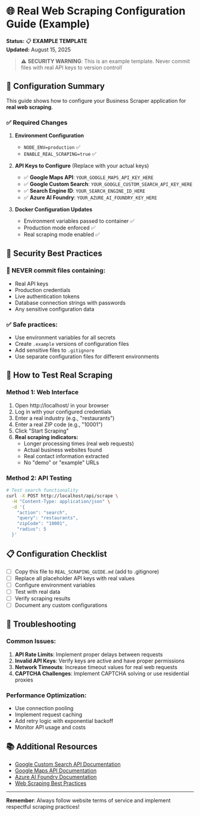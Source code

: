 # 🌐 Real Web Scraping Configuration Guide (Example)

**Status:** 📋 **EXAMPLE TEMPLATE**  
**Updated:** August 15, 2025

> ⚠️ **SECURITY WARNING**: This is an example template. Never commit files with real API keys to version control!

## 🎯 Configuration Summary

This guide shows how to configure your Business Scraper application for **real web scraping**.

### ✅ Required Changes

1. **Environment Configuration**
   - `NODE_ENV=production` ✅
   - `ENABLE_REAL_SCRAPING=true` ✅

2. **API Keys to Configure** (Replace with your actual keys)
   - ✅ **Google Maps API**: `YOUR_GOOGLE_MAPS_API_KEY_HERE`
   - ✅ **Google Custom Search**: `YOUR_GOOGLE_CUSTOM_SEARCH_API_KEY_HERE`
   - ✅ **Search Engine ID**: `YOUR_SEARCH_ENGINE_ID_HERE`
   - ✅ **Azure AI Foundry**: `YOUR_AZURE_AI_FOUNDRY_KEY_HERE`

3. **Docker Configuration Updates**
   - Environment variables passed to container ✅
   - Production mode enforced ✅
   - Real scraping mode enabled ✅

## 🔐 Security Best Practices

### 🚨 NEVER commit files containing:
- Real API keys
- Production credentials
- Live authentication tokens
- Database connection strings with passwords
- Any sensitive configuration data

### ✅ Safe practices:
- Use environment variables for all secrets
- Create `.example` versions of configuration files
- Add sensitive files to `.gitignore`
- Use separate configuration files for different environments

## 🧪 How to Test Real Scraping

### Method 1: Web Interface
1. Open http://localhost/ in your browser
2. Log in with your configured credentials
3. Enter a real industry (e.g., "restaurants")
4. Enter a real ZIP code (e.g., "10001")
5. Click "Start Scraping"
6. **Real scraping indicators:**
   - Longer processing times (real web requests)
   - Actual business websites found
   - Real contact information extracted
   - No "demo" or "example" URLs

### Method 2: API Testing
```bash
# Test search functionality
curl -X POST http://localhost/api/scrape \
  -H "Content-Type: application/json" \
  -d '{
    "action": "search",
    "query": "restaurants",
    "zipCode": "10001",
    "radius": 5
  }'
```

## 📋 Configuration Checklist

- [ ] Copy this file to `REAL_SCRAPING_GUIDE.md` (add to .gitignore)
- [ ] Replace all placeholder API keys with real values
- [ ] Configure environment variables
- [ ] Test with real data
- [ ] Verify scraping results
- [ ] Document any custom configurations

## 🔧 Troubleshooting

### Common Issues:
1. **API Rate Limits**: Implement proper delays between requests
2. **Invalid API Keys**: Verify keys are active and have proper permissions
3. **Network Timeouts**: Increase timeout values for real web requests
4. **CAPTCHA Challenges**: Implement CAPTCHA solving or use residential proxies

### Performance Optimization:
- Use connection pooling
- Implement request caching
- Add retry logic with exponential backoff
- Monitor API usage and costs

## 📚 Additional Resources

- [Google Custom Search API Documentation](https://developers.google.com/custom-search/v1/introduction)
- [Google Maps API Documentation](https://developers.google.com/maps/documentation)
- [Azure AI Foundry Documentation](https://docs.microsoft.com/en-us/azure/cognitive-services/)
- [Web Scraping Best Practices](https://scrapfly.io/web-scraping/best-practices)

---

**Remember**: Always follow website terms of service and implement respectful scraping practices!
